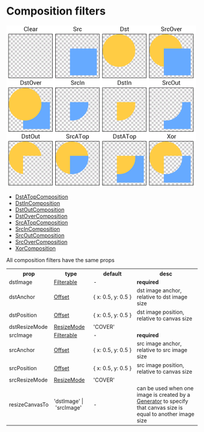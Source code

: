 # Composition filters

<img src="../img/porter_duff.png" width="500">


- [DstATopComposition](https://developer.android.com/reference/android/graphics/PorterDuff.Mode#DST_ATOP)
- [DstInComposition](https://developer.android.com/reference/android/graphics/PorterDuff.Mode#DST_IN)
- [DstOutComposition](https://developer.android.com/reference/android/graphics/PorterDuff.Mode#DST_OUT)
- [DstOverComposition](https://developer.android.com/reference/android/graphics/PorterDuff.Mode#DST_OVER)
- [SrcATopComposition](https://developer.android.com/reference/android/graphics/PorterDuff.Mode#SRC_ATOP)
- [SrcInComposition](https://developer.android.com/reference/android/graphics/PorterDuff.Mode#SRC_IN)
- [SrcOutComposition](https://developer.android.com/reference/android/graphics/PorterDuff.Mode#SRC_OUT)
- [SrcOverComposition](https://developer.android.com/reference/android/graphics/PorterDuff.Mode#SRC_OVER)
- [XorComposition](https://developer.android.com/reference/android/graphics/PorterDuff.Mode#XOR)


All composition filters have the same props

<table>
  <tr>
    <th>prop</th>
    <th>type</th>
    <th>default</th>
    <th>desc</th>
  </tr>
  <tr>
    <td>dstImage</td>
    <td><a href="types.md#Filterable">Filterable</a></td>
    <td>-</td>
    <td><strong>required</strong></td>
  </tr>
  <tr>
    <td>dstAnchor</td>
    <td><a href="types.md#Offset">Offset</a></td>
    <td>{&nbsp;x:&nbsp;0.5,&nbsp;y:&nbsp;0.5&nbsp;}</td>
    <td>dst image anchor, relative to dst image size</td>
  </tr>
  <tr>
    <td>dstPosition</td>
    <td><a href="types.md#Offset">Offset</a></td>
    <td>{&nbsp;x:&nbsp;0.5,&nbsp;y:&nbsp;0.5&nbsp;}</td>
    <td>dst image position, relative to canvas size</td>
  </tr>
  <tr>
    <td>dstResizeMode</td>
    <td><a href="types.md#ResizeMode">ResizeMode</a></td>
    <td>'COVER'</td>
    <td></td>
  </tr>
  <tr>
    <td>srcImage</td>
    <td><a href="types.md#Filterable">Filterable</a></td>
    <td>-</td>
    <td><strong>required</strong></td>
  </tr>
  <tr>
    <td>srcAnchor</td>
    <td><a href="types.md#Offset">Offset</a></td>
    <td>{&nbsp;x:&nbsp;0.5,&nbsp;y:&nbsp;0.5&nbsp;}</td>
    <td>src image anchor, relative to src image size</td>
  </tr>
  <tr>
    <td>srcPosition</td>
    <td><a href="types.md#Offset">Offset</a></td>
    <td>{&nbsp;x:&nbsp;0.5,&nbsp;y:&nbsp;0.5&nbsp;}</td>
    <td>src image position, relative to canvas size</td>
  </tr>
  <tr>
    <td>srcResizeMode</td>
    <td><a href="types.md#ResizeMode">ResizeMode</a></td>
    <td>'COVER'</td>
    <td></td>
  </tr>
  <tr>
    <td>resizeCanvasTo</td>
    <td>'dstImage'&nbsp;|&nbsp;'srcImage'</td>
    <td>-</td>
    <td>
      can be used when one image is created by a <a href="generators.md">Generator</a> to specify that canvas size is equal to another image size
    </td>
  </tr>
</table>